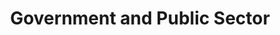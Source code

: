 ---
templateKey: industries
title: Government and Public Sector
subTitle: 

image: /img/industries/industry-government.png

description: Changes in how the Public Sector operates can impact lives on scale. Improve citizen experience and transform governance by accelerating digital adoption.
# This Images is for the home page
icon: /img/industries/education-icon.png
hovericon: /img/industries/education-icon-white.png
---